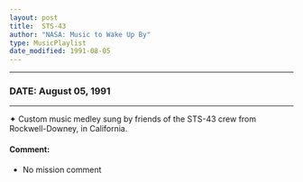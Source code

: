 ```yaml
---
layout: post
title:  STS-43
author: "NASA: Music to Wake Up By"
type: MusicPlaylist
date_modified: 1991-08-05
---
```


----
### DATE: August 05, 1991
----
✦ Custom music medley sung by friends of the STS-43 crew from Rockwell-Downey, in California.

#### Comment:
* No mission comment
